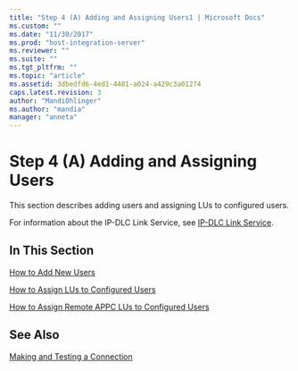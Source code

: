 ```yaml
---
title: "Step 4 (A) Adding and Assigning Users1 | Microsoft Docs"
ms.custom: ""
ms.date: "11/30/2017"
ms.prod: "host-integration-server"
ms.reviewer: ""
ms.suite: ""
ms.tgt_pltfrm: ""
ms.topic: "article"
ms.assetid: 3dbedfd6-4ed1-4481-a024-a429c3a01274
caps.latest.revision: 3
author: "MandiOhlinger"
ms.author: "mandia"
manager: "anneta"
---
```

# Step 4 (A) Adding and Assigning Users
This section describes adding users and assigning LUs to configured users.  
  
 For information about the IP-DLC Link Service, see [IP-DLC Link Service](../core/ip-dlc-link-service1.md).  
  
## In This Section  
 [How to Add New Users](../core/how-to-add-new-users1.md)  
  
 [How to Assign LUs to Configured Users](../core/how-to-assign-lus-to-configured-users2.md)  
  
 [How to Assign Remote APPC LUs to Configured Users](../core/how-to-assign-remote-appc-lus-to-configured-users1.md)  
  
## See Also  
 [Making and Testing a Connection](../core/making-and-testing-a-connection2.md)